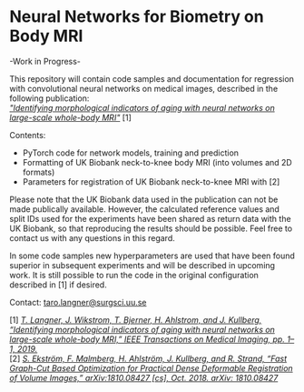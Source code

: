# Neural Networks for Biometry on Body MRI

-Work in Progress-

This repository will contain code samples and documentation for regression with convolutional neural networks on medical images, described in the following publication: \
[_"Identifying morphological indicators of aging with neural networks on large-scale whole-body MRI"_](https://ieeexplore.ieee.org/document/8887538) [1]

Contents:
- PyTorch code for network models, training and prediction 
- Formatting of UK Biobank neck-to-knee body MRI (into volumes and 2D formats)
- Parameters for registration of UK Biobank neck-to-knee MRI with [2]

Please note that the UK Biobank data used in the publication can not be made publically available. However, the calculated reference values and split IDs used for the experiments have been shared as return data with the UK Biobank, so that reproducing the results should be possible. Feel free to contact us with any questions in this regard.

In some code samples new hyperparameters are used that have been found superior in subsequent experiments and will be described in upcoming work. It is still possible to run the code in the original configuration described in [1] if desired.


Contact: taro.langner@surgsci.uu.se

[1] [_T. Langner, J. Wikstrom, T. Bjerner, H. Ahlstrom, and J. Kullberg, “Identifying morphological indicators of aging with neural networks on large-scale whole-body MRI,” IEEE Transactions on Medical Imaging, pp. 1–1, 2019._](https://ieeexplore.ieee.org/document/8887538)\
[2] [_S. Ekström, F. Malmberg, H. Ahlström, J. Kullberg, and R. Strand, “Fast Graph-Cut Based Optimization for Practical Dense Deformable Registration of Volume Images,” arXiv:1810.08427 [cs], Oct. 2018. arXiv: 1810.08427_](https://arxiv.org/abs/1810.08427)
